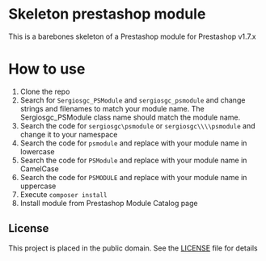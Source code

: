 # Skeleton prestashop module

This is a barebones skeleton of a Prestashop module for Prestashop v1.7.x

# How to use

1. Clone the repo
2. Search for `Sergiosgc_PSModule` and `sergiosgc_psmodule` and change strings and filenames to match your module name. The Sergiosgc_PSModule class name should match the module name.
3. Search the code for `sergiosgc\psmodule` or `sergiosgc\\\\psmodule` and change it to your namespace
4. Search the code for `psmodule` and replace with your module name in lowercase
5. Search the code for `PSModule` and replace with your module name in CamelCase
6. Search the code for `PSMODULE` and replace with your module name in uppercase
7. Execute `composer install`
8. Install module from Prestashop Module Catalog page

## License

This project is placed in the public domain. See the [LICENSE](LICENSE.md) file for details
